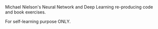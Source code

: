 Michael Nielson's Neural Network and Deep Learning re-producing code and book exercises.

For self-learning purpose ONLY.
